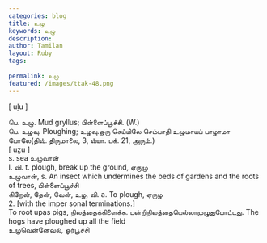 ```yaml
---
categories: blog
title: உழு
keywords: உழு
description: 
author: Tamilan
layout: Ruby
tags: 
 
permalink: உழு
featured: /images/ttak-48.png
---
```

  
[ uḻu ]  
  
பெ. உழு. Mud gryllus; பிள்ளைப்பூச்சி. (W.)  
பெ. உழவு. Ploughing; உழவு.ஒரு செய்யிலே செம்பாதி உழுமாயப் பாழாமா போலே(திவ். திருமாலை, 3, வ்யா. பக். 21, அரும்.)  
[ uẕu ]  
s. sea உழுவான்  
I. வி. t. plough, break up the ground, ஏருழு  
உழுவான், s. An insect which undermines the beds of gardens and the roots of trees, பிள்ளைப்பூச்சி  
கிறேன், தேன், வேன், உழ, வி. a. To plough, ஏருழ  
2. [with the imper sonal terminations.]  
To root upas pigs, நிலத்தைக்கிளைக்க. பன்றிநிலத்தையெல்லாமுழுதுபோட்டது. The hogs have ploughed up all the field  
உழுவென்னேவல், ஓர்பூச்சி